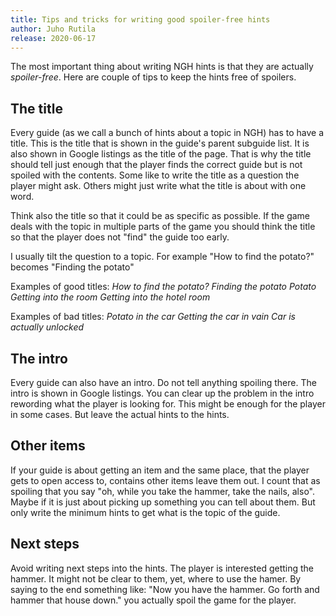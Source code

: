 ```yaml
---
title: Tips and tricks for writing good spoiler-free hints
author: Juho Rutila
release: 2020-06-17
---
```


The most important thing about writing NGH hints is that they are actually _spoiler-free_.
Here are couple of tips to keep the hints free of spoilers.

## The title
Every guide (as we call a bunch of hints about a topic in NGH) has to have a title.
This is the title that is shown in the guide's parent subguide list. It is also shown in Google listings as the title of the page.
That is why the title should tell just enough that the player finds the correct guide but is not spoiled with the contents.
Some like to write the title as a question the player might ask. Others might just write what the title is about with one word.

Think also the title so that it could be as specific as possible. 
If the game deals with the topic in multiple parts of the game you should think the title so that the player does not "find" the guide too early.

I usually tilt the question to a topic. For example "How to find the potato?" becomes "Finding the potato"

Examples of good titles:
_How to find the potato?_
_Finding the potato_
_Potato_
_Getting into the room_
_Getting into the hotel room_

Examples of bad titles:
_Potato in the car_
_Getting the car in vain_
_Car is actually unlocked_

## The intro
Every guide can also have an intro. Do not tell anything spoiling there. The intro is shown in Google listings.
You can clear up the problem in the intro rewording what the player is looking for. This might be enough for the player in some cases.
But leave the actual hints to the hints.

## Other items
If your guide is about getting an item and the same place, that the player gets to open access to, contains other items leave them out.
I count that as spoiling that you say "oh, while you take the hammer, take the nails, also".
Maybe if it is just about picking up something you can tell about them. But only write the minimum hints to get what is the topic of the guide.

## Next steps
Avoid writing next steps into the hints. The player is interested getting the hammer. It might not be clear to them, yet, where to use the hamer.
By saying to the end something like: "Now you have the hammer. Go forth and hammer that house down." you actually spoil the game for the player.

